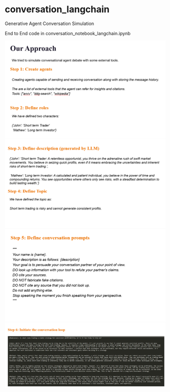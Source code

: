 # conversation_langchain
Generative Agent Conversation Simulation

End to End code in conversation_notebook_langchain.ipynb


![illustration](91.png)
![illustration](93.png)
![illustration](92.png)
![illustration](94.png)
